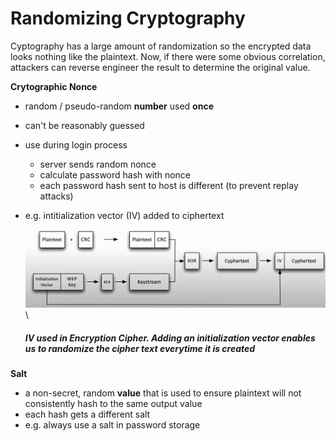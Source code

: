 # Randomizing Cryptography 

Cyptography has a large amount of randomization so the encrypted data looks nothing like the plaintext. Now, if there were some obvious correlation, attackers can reverse engineer the result to determine the original value. 

**Crytographic Nonce**
- random / pseudo-random **number** used **once**
- can't be reasonably guessed
- use during login process
    - server sends random nonce
    - calculate password hash with nonce
    - each password hash sent to host is different (to prevent replay attacks)
- e.g. intitialization vector (IV) added to ciphertext

    <img src="assets/IV_nonce.png" alt="initialization vector" width="700"/>\
    ##### *IV used in Encryption Cipher*. Adding an initialization vector enables us to randomize the cipher text everytime it is created

**Salt**
- a non-secret, random **value** that is used to ensure plaintext will not consistently hash to the same output value
- each hash gets a different salt
- e.g. always use a salt in password storage
